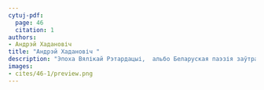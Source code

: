 ```yaml
---
cytuj-pdf:
  page: 46
  citation: 1
authors:
- Андрэй Хадановіч 
title: "Андрэй Хадановіч "
description: "Эпоха Вялікай Рэтардацыі,  альбо Беларуская паэзія заўтра. 2001 "
images:
- cites/46-1/preview.png
---
```

